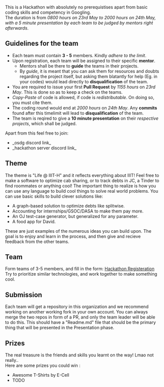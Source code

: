 This is a Hackathon with absolutely no prerequistises apart from basic coding skills and competency in Googling.<br>The duration is from _0800 hours on 23rd May to 2000 hours on 24th May, with a 5 minute presentation by each team to be judged by mentors right afterwards_.

## Guidelines for the team
- Each team must contain **3 - 5** members. Kindly *adhere to the limit*.
- Upon registration, each team will be assigned to their specific **mentor**.
  - Mentors shall be there to **guide** the teams in their projects. 
  - By *guide*, it is meant that you can ask them for resources and doubts regarding the project itself, but asking them blatantly for help (Eg. in your codes) would lead directly to **disqualification** of the team.
- You are required to issue your first **Pull Request** by _1155 hours_ on _23rd May_. This is done so as to keep a check on the teams.
- *Copy-Paste* of code is allowed, if code is *redistributable*. On doing so, you must cite them.
- The coding round would end at _2000 hours_ on _24th May_. Any **commits** found after this timelimit will lead to **disqualification** of the team.
- The team is reqired to give a **10 minute presentation** on their *respective projects*, which shall be judged.
 
 Apart from this feel free to join:<br>
<ul>
  <li> _osdg discord link_</li>
  <li> _hackathon server discord link_ </li>
 </ul>

## Theme
The theme is "Life @ IIIT-H" and it reflects everything about IIIT! Feel free to make a software to optimize cab sharing, or to track debts in JC, a Tinder to find roommates or anything cool! The important thing to realize is how you can use any language to build cool things to solve real world problems. You can use basic skills to build clever solutions like:

  - A graph-based solution to optimize debts like splitwise.
  - Accounting for internships/GSOC/DASA to make them pay more.
  - An OJ test-case generator, but generalized for any parameter.
  - A food app for David.

These are just examples of the numerous ideas you can build upon. The goal is to enjoy and learn in the process, and then give and recieve feedback from the other teams.
  
## Team
Form teams of 3-5 members, and fill in the form: <a href = "https://forms.gle/s5QR718rv2ft3ZFC8"> Hackathon Registeration</a> <br>
Try to prioritize similar technologies, and work together to make something cool.

## Submission
Each team will get a repository in this organization and we recommend working on another working fork in your own account. You can always merge the two repos in form of a PR, and only the team leader will be able to do this. This should have a "Readme.md" file that should be the primary thing that will be presented in the Presentation phase.

## Prizes
The real treasure is the friends and skills you learnt on the way! Lmao not really..<br>
Here are some prizes you could win :
<ul>
  <li>Awesome T-Shirts by E-Cell</li>
  <li>TODO</li>
  </ul>

